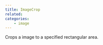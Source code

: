 ```yaml
---
title: ImageCrop
related:
categories:
    - image
---
```


Crops a image to a specified rectangular area.